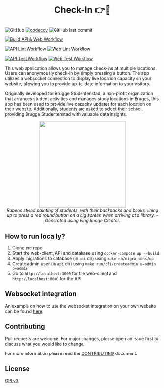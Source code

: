 # <p align="center">Check-In 👉🔴</p>

![GitHub](https://img.shields.io/github/license/XDoubleU/check-in)
[![codecov](https://codecov.io/gh/XDoubleU/check-in/branch/main/graph/badge.svg?token=8IY0BGQ5RW)](https://codecov.io/gh/XDoubleU/check-in)
![GitHub last commit](https://img.shields.io/github/last-commit/XDoubleU/check-in)

[![Build API & Web Workflow](https://github.com/XDoubleU/check-in/actions/workflows/build.yml/badge.svg)](https://github.com/XDoubleU/check-in/actions/workflows/build.yml)

[![API Lint Workflow](https://github.com/XDoubleU/check-in/actions/workflows/api-lint.yml/badge.svg)](https://github.com/XDoubleU/check-in/actions/workflows/api-lint.yml)
[![Web Lint Workflow](https://github.com/XDoubleU/check-in/actions/workflows/web-lint.yml/badge.svg)](https://github.com/XDoubleU/check-in/actions/workflows/web-lint.yml)

[![API Test Workflow](https://github.com/XDoubleU/check-in/actions/workflows/api-test.yml/badge.svg)](https://github.com/XDoubleU/check-in/actions/workflows/api-test.yml)
[![Web Test Workflow](https://github.com/XDoubleU/check-in/actions/workflows/web-test.yml/badge.svg)](https://github.com/XDoubleU/check-in/actions/workflows/web-test.yml)

This web application allows you to manage check-ins at multiple locations. Users can anonymously check-in by simply pressing a button. The app utilizes a websocket connection to display live location capacity on your website, allowing you to provide up-to-date information to your visitors.

Originally developed for Brugge Studentenstad, a non-profit organization that arranges student activities and manages study locations in Bruges, this app has been used to provide live capacity updates for each location on their website. Additionally, students are asked to select their school, providing Brugge Studentenstad with valuable data insights.

<p align="center">
   <img src="https://user-images.githubusercontent.com/54279069/232328182-92de6ebb-ce44-44c4-9796-6e6ef62fb7c6.jpg" style="height: 20em" />
   <br/>
   <em>Rubens styled painting of students, with their backpacks and books, lining up to press a red round button on a big screen when arriving at a library. - Generated using Bing Image Creator.</em>
</p>

## How to run locally?

1. Clone the repo
2. Start the web-client, API and database using `docker-compose up --build`
3. Apply migrations to database (in `api` dir) using `make db/migrations/up`
4. Create admin user (in `api` dir) using `make run/cli/createadmin u=admin p=admin`
5. Go to `http://localhost:3000` for the web-client and `http://localhost:8000` for the API

## Websocket integration

An example on how to use the websocket integration on your own website can be found [here](./integration/script.js).

## Contributing

Pull requests are welcome. For major changes, please open an issue first
to discuss what you would like to change.

For more information please read the [CONTRIBUTING](./CONTRIBUTING.md) document.

## License

[GPLv3](./LICENSE)
